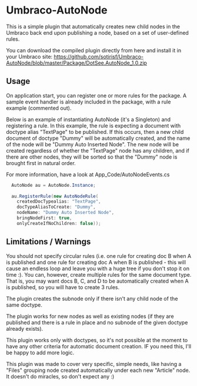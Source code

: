 # Umbraco-AutoNode
This is a simple plugin that automatically creates new child nodes in the Umbraco back end upon publishing a node, based on a set of user-defined rules.

You can download the compiled plugin directly from here and install it in your Umbraco site: https://github.com/sotirisf/Umbraco-AutoNode/blob/master/Package/DotSee.AutoNode_1.0.zip

## Usage
On application start, you can register one or more rules for the package. A sample event handler is already included in the package, with a rule example (commented out). 

Below is an example of instantiating AutoNode (it's a Singleton) and registering a rule. 
In this example, the rule is expecting a document with doctype alias "TextPage" to be published. 
If this occurs, then a new child document of doctype "Dummy" will be automatically created, and the name of the node will be "Dummy Auto Inserted Node". 
The new node will be created regardless of whether the "TextPage" node has any children, and if there are other nodes, they will be sorted so that the "Dummy" node is brought first in natural order.

For more information, have a look at App_Code/AutoNodeEvents.cs

```csharp
  AutoNode au = AutoNode.Instance;
  
  au.RegisterRule(new AutoNodeRule(
    createdDocTypealias: "TextPage",
    docTypeAliasToCreate: "Dummy",
    nodeName: "Dummy Auto Inserted Node",
    bringNodeFirst: true,
    onlyCreateIfNoChildren: false));
```
## Limitations / Warnings
You should not specify circular rules (i.e. one rule for creating doc B when A is published and one rule for creating doc A when B is published - this will cause an endless loop and leave you with a huge tree if you don't stop it on time :). You can, however, create multiple rules for the same document type. That is, you may want docs B, C, and D to be automatically created when A is published, so you will have to create 3 rules. 

The plugin creates the subnode only if there isn't any child node of the same doctype.

The plugin works for new nodes as well as existing nodes (if they are published and there is a rule in place and no subnode of the given doctype already exists).

This plugin works only with doctypes, so it's not possible at the moment to have any other criteria for automatic document creation. IF you need this, I'll be happy to add more logic.

This plugin was made to cover very specific, simple needs, like having a "Files" grouping node created automatically under each new "Article" node. It doesn't do miracles, so don't expect any :)

